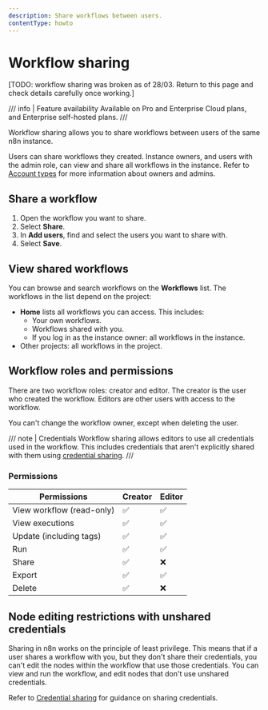 ```yaml
---
description: Share workflows between users.
contentType: howto
---
```


# Workflow sharing

[TODO: workflow sharing was broken as of 28/03. Return to this page and check details carefully once working.]

/// info | Feature availability
Available on Pro and Enterprise Cloud plans, and Enterprise self-hosted plans.
///

Workflow sharing allows you to share workflows between users of the same n8n instance.

Users can share workflows they created. Instance owners, and users with the admin role, can view and share all workflows in the instance. Refer to [Account types](/user-management/account-types/) for more information about owners and admins.

## Share a workflow

1. Open the workflow you want to share.
2. Select **Share**.
3. In **Add users**, find and select the users you want to share with.
4. Select **Save**.

## View shared workflows

You can browse and search workflows on the **Workflows** list. The workflows in the list depend on the project:

* **Home** lists all workflows you can access. This includes:
	* Your own workflows.
	* Workflows shared with you.
	* If you log in as the instance owner: all workflows in the instance.
* Other projects: all workflows in the project.

## Workflow roles and permissions

There are two workflow roles: creator and editor. The creator is the user who created the workflow. Editors are other users with access to the workflow.

You can't change the workflow owner, except when deleting the user.

/// note | Credentials
Workflow sharing allows editors to use all credentials used in the workflow. This includes credentials that aren't explicitly shared with them using [credential sharing](/credentials/credential-sharing/).
///
### Permissions

| Permissions | Creator | Editor | 
| ----------- | ------- | ------ | 
| View workflow (read-only) | :white_check_mark: | :white_check_mark: |
| View executions | :white_check_mark: | :white_check_mark: |
| Update (including tags) | :white_check_mark: | :white_check_mark: |
| Run | :white_check_mark: | :white_check_mark: |
| Share | :white_check_mark: | :x: |
| Export | :white_check_mark: | :white_check_mark: |
| Delete | :white_check_mark: | :x: |

## Node editing restrictions with unshared credentials

Sharing in n8n works on the principle of least privilege. This means that if a user shares a workflow with you, but they don't share their credentials, you can't edit the nodes within the workflow that use those credentials. You can view and run the workflow, and edit nodes that don't use unshared credentials.

Refer to [Credential sharing](/credentials/credential-sharing/) for guidance on sharing credentials.
